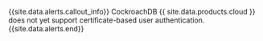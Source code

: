 {{site.data.alerts.callout_info}}
CockroachDB {{ site.data.products.cloud }} does not yet support certificate-based user authentication.
{{site.data.alerts.end}}
